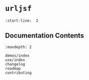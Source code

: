 ```{urljsf} demo.toml

```

# `urljsf`

```{include} ../README.md
:start-line:  2
```

## Documentation Contents

```{toctree}
:maxdepth: 2

demos/index
use/index
changelog
roadmap
contributing
```
